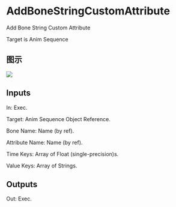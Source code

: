 # AddBoneStringCustomAttribute

Add Bone String Custom Attribute

Target is Anim Sequence

## 图示

![]($-20221218-18341117.png)

## Inputs

In: Exec.

Target: Anim Sequence Object Reference.

Bone Name: Name (by ref).

Attribute Name: Name (by ref).

Time Keys: Array of Float (single-precision)s.

Value Keys: Array of Strings.  

## Outputs

Out: Exec.

